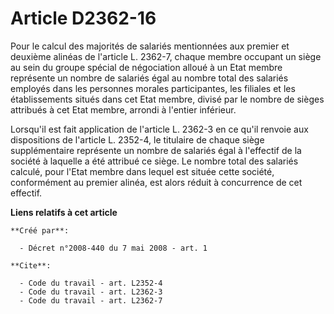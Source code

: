 # Article D2362-16

Pour le calcul des majorités de salariés mentionnées aux premier et deuxième alinéas de l'article L. 2362-7, chaque membre
occupant un siège au sein du groupe spécial de négociation alloué à un Etat membre représente un nombre de salariés égal au
nombre total des salariés employés dans les personnes morales participantes, les filiales et les établissements situés dans
cet Etat membre, divisé par le nombre de sièges attribués à cet Etat membre, arrondi à l'entier inférieur. 

Lorsqu'il est fait application de l'article L. 2362-3 en ce qu'il renvoie aux dispositions de l'article L. 2352-4, le
titulaire de chaque siège supplémentaire représente un nombre de salariés égal à l'effectif de la société à laquelle a été
attribué ce siège. Le nombre total des salariés calculé, pour l'Etat membre dans lequel est située cette société,
conformément au premier alinéa, est alors réduit à concurrence de cet effectif.

**Liens relatifs à cet article**

	**Créé par**:

	  - Décret n°2008-440 du 7 mai 2008 - art. 1

	**Cite**:

	  - Code du travail - art. L2352-4
	  - Code du travail - art. L2362-3
	  - Code du travail - art. L2362-7

